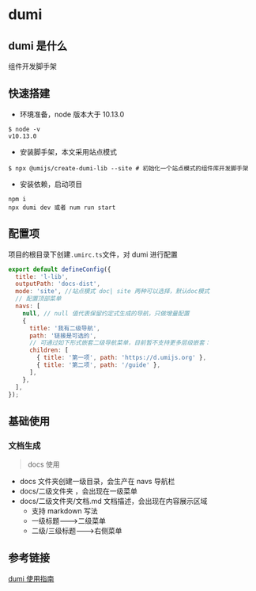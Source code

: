 <!--
 * @Date: 2022-05-24 22:33:52
 * @LastEditors: LSY
 * @LastEditTime: 2022-05-25 20:09:20
 * @Description: Do not edit
 * @FilePath: /l-lib/docs/系统学习/其它/dumi.md
-->

# dumi

## dumi 是什么

组件开发脚手架

## 快速搭建

- 环境准备，node 版本大于 10.13.0

```
$ node -v
v10.13.0
```

- 安装脚手架，本文采用站点模式

```
$ npx @umijs/create-dumi-lib --site # 初始化一个站点模式的组件库开发脚手架
```

- 安装依赖，启动项目

```
npm i
npx dumi dev 或者 num run start
```

## 配置项

项目的根目录下创建`.umirc.ts`文件，对 dumi 进行配置

```js
export default defineConfig({
  title: 'l-lib',
  outputPath: 'docs-dist',
  mode: 'site', //站点模式 doc| site 两种可以选择，默认doc模式
  // 配置顶部菜单
  navs: [
    null, // null 值代表保留约定式生成的导航，只做增量配置
    {
      title: '我有二级导航',
      path: '链接是可选的',
      // 可通过如下形式嵌套二级导航菜单，目前暂不支持更多层级嵌套：
      children: [
        { title: '第一项', path: 'https://d.umijs.org' },
        { title: '第二项', path: '/guide' },
      ],
    },
  ],
});
```

## 基础使用

### 文档生成

> docs 使用

- docs 文件夹创建一级目录，会生产在 navs 导航栏
- docs/二级文件夹 ，会出现在一级菜单
- docs/二级文件夹/文档.md 文档描述，会出现在内容展示区域
  - 支持 markdown 写法
  - 一级标题--->二级菜单
  - 二级/三级标题--->右侧菜单

## 参考链接

[dumi 使用指南](https://www.mianshigee.com/tutorial/dumi-1.x/config-frontmatter.md)
